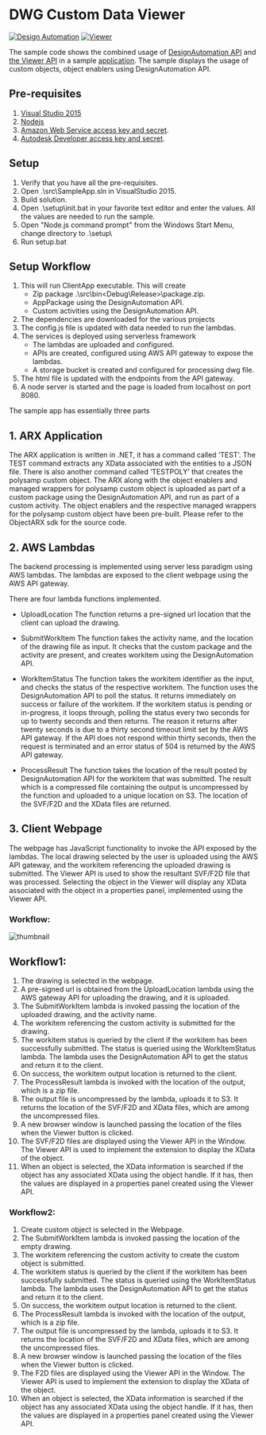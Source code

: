 # DWG Custom Data Viewer

[![Design Automation](https://img.shields.io/badge/Design%20Automation-v2-green.svg)](http://developer.autodesk.com/)
[![Viewer](https://img.shields.io/badge/Viewer-v2.14-green.svg)](http://developer.autodesk.com/)

The sample code shows the combined usage of [DesignAutomation API](https://developer.autodesk.com/en/docs/design-automation/v2) and [the Viewer API](https://developer.autodesk.com/en/docs/viewer/v2/overview/) in a sample [application](http://viewersample.autocad.io/). The sample displays the usage of custom objects, object enablers using DesignAutomation API.

## Pre-requisites
1. [Visual Studio 2015](https://msdn.microsoft.com/en-us/default.aspx)
2. [Nodejs](https://nodejs.org/en/download/)
3. [Amazon Web Service access key and secret](https://aws.amazon.com/).
4. [Autodesk Developer access key and secret](https://developer.autodesk.com/).


## Setup
1. Verify that you have all the pre-requisites.
2. Open .\src\SampleApp.sln in VisualStudio 2015.
3. Build solution.
4. Open .\setup\init.bat in your favorite text editor and enter the values. All the values are needed to run the sample.
5. Open "Node.js command prompt" from the Windows Start Menu, change directory to .\setup\
6. Run setup.bat

## Setup Workflow
1. This will run ClientApp executable. This will create
   - Zip package .\src\bin\<Debug\Release>\package.zip.
   - AppPackage using the DesignAutomation API.
   - Custom activities using the DesignAutomation API.
2. The dependencies are downloaded for the various projects
3. The config.js file is updated with data needed to run the lambdas.
4. The services is deployed using serverless framework
   - The lambdas are uploaded and configured.
   - APIs are created, configured using AWS API gateway to expose the lambdas.
   - A storage bucket is created and configured for processing dwg file.
5. The html file is updated with the endpoints from the API gateway.
6. A node server is started and the page is loaded from localhost on port 8080.

The sample app has essentially three parts

## 1. ARX Application
The ARX application is written in .NET, it has a command called ‘TEST’. The TEST command extracts any XData associated with the entities to a JSON file. 
There is also another command called ‘TESTPOLY’ that creates the polysamp custom object. The ARX along with the object enablers and managed wrappers for polysamp custom object is uploaded as part of a custom package using the DesignAutomation API, and run as part of a custom activity. The object enablers and the respective managed wrappers for the polysamp custom object have been pre-built. Please refer to the ObjectARX sdk for the source code.


## 2. AWS Lambdas
The backend processing is implemented using server less paradigm using AWS lambdas. The lambdas are exposed to the client webpage using the AWS API gateway.

There are four lambda functions implemented.
- UploadLocation
The function returns a pre-signed url location that the client can upload the drawing.

- SubmitWorkItem
The function takes the activity name, and the location of the drawing file as input. It checks that the custom package and the activity are present, and creates workitem using the DesignAutomation API.

- WorkItemStatus
The function takes the workitem identifier as the input, and checks the status of the respective workitem. The function uses the DesignAutomation API to poll the status. It returns immediately on success or failure of the workitem. If the workitem status is pending or in-progress, it loops through, polling the status every two seconds for up to twenty seconds and then returns. The reason it returns after twenty seconds is due to a thirty second timeout limit set by the AWS API gateway. If the API does not respond within thirty seconds, then the request is terminated and an error status of 504 is returned by the AWS API gateway.

- ProcessResult
The function takes the location of the result posted by DesignAutomation API for the workitem that was submitted. The result which is a compressed file containing the output is uncompressed by the function and uploaded to a unique location on S3. The location of the SVF/F2D and the XData files are returned.

## 3. Client Webpage
The webpage has JavaScript functionality to invoke the API exposed by the lambdas. The local drawing selected by the user is uploaded using the AWS API gateway, and the workitem referencing the uploaded drawing is submitted. The Viewer API is used to show the resultant SVF/F2D file that was processed. Selecting the object in the Viewer will display any XData associated with the object in a properties panel, implemented using the Viewer API.


### Workflow:
![thumbnail](http://www.plantuml.com/plantuml/svg/XPFBJiCm44NtaV8Fe-vPTHSaL1028R50L8Zrr9u6AmyRpvYAlyTnt92cHUmYttElv-5iMD1BwDgoG2NMm-hEsmEJNm4o12mB5tMZZCDUOFNcMelwsIeKOtjeiTjf7D6aa5yOjc7N6NctldaIwkO6JegSEGRMH7OhA85F7Eb4VP1gpbmltYfYVYKEhSnDFfsuKROB6wyNCG_MrmJtnARkuJQ8xLAZAGaLQcFB8Y1StKpzLl180iud2sa8lirQ93EJUAmMr3vEUxi-vl4Qgcm4VQXXRrgQjEEe8kBfCn0B7EAOok9NYTXOO6JIY02TSwWQhEaVJedvCcA-_yASpVSDQxbUKB72AebJbNegUxwlwRfZK9PZt0aslxWcESUpUY6VWngMV24n5Jd9OtMBXp7qENvd9O8RwdNyDNu0 "README@63-84")
<!--Plant UML code for Line Diagram -->
<!-- @startuml
actor "Browser" as ua
participant "UploadLocation lambda" as uploader
participant "SubmitWorkItem lambda" as submitter
participant "WorkitemStatus lambda" as statuschecker
participant "ProcessResult lambda" as resultprocessor
participant s3
participant "Forge Design Automation" as acadio
ua -> uploader: Get presigned url upload
uploader -> ua: presigned url for S3
ua -> s3 : upload dwg file
ua -> submitter : request work
submitter -> acadio : check apppackage
submitter -> acadio : check activitiy
submitter -> acadio : post workitem;
submitter -> ua : work submitted
ua -> statuschecker : check workitem status
statuschecker -> acadio : get workitem status
acadio -> statuschecker : success
statuschecker -> ua : success
ua -> resultprocessor : process results
@enduml -->


## Workflow1:
1.	The drawing is selected in the webpage.
2.	A pre-signed url is obtained from the UploadLocation lambda using the AWS gateway API for uploading the drawing, and it is uploaded.
3.	The SubmitWorkItem lambda is invoked passing the location of the uploaded drawing, and the activity name.
4.	The workitem referencing the custom activity is submitted for the drawing.
5.	The workitem status is queried by the client if the workitem has been successfully submitted. The status is queried using the WorkItemStatus lambda. The lambda uses the DesignAutomation API to get the status and return it to the client.
6.	On success, the workitem output location is returned to the client.
7.	The ProcessResult lambda is invoked with the location of the output, which is a zip file.
8.	The output file is uncompressed by the lambda, uploads it to S3. It returns the location of the SVF/F2D and XData files, which are among the uncompressed files.
9.	A new browser window is launched passing the location of the files when the Viewer button is clicked.
10.	The SVF/F2D files are displayed using the Viewer API in the Window. The Viewer API is used to implement the extension to display the XData of the object.
11.	When an object is selected, the XData information is searched if the object has any associated XData using the object handle. If it has, then the values are displayed in a properties panel created using the Viewer API.

### Workflow2:
1.	Create custom object is selected in the Webpage.
2.	The SubmitWorkItem lambda is invoked passing the location of the empty drawing.
3.	The workitem referencing the custom activity to create the custom object is submitted.
4.	The workitem status is queried by the client if the workitem has been successfully submitted. The status is queried using the WorkItemStatus lambda. The lambda uses the DesignAutomation API to get the status and return it to the client.
5.	On success, the workitem output location is returned to the client.
6.	The ProcessResult lambda is invoked with the location of the output, which is a zip file.
7.	The output file is uncompressed by the lambda, uploads it to S3. It returns the location of the SVF/F2D and XData files, which are among the uncompressed files.
8.	A new browser window is launched passing the location of the files when the Viewer button is clicked.
9.	The F2D files are displayed using the Viewer API in the Window. The Viewer API is used to implement the extension to display the XData of the object.
10.	When an object is selected, the XData information is searched if the object has any associated XData using the object handle. If it has, then the values are displayed in a properties panel created using the Viewer API.

